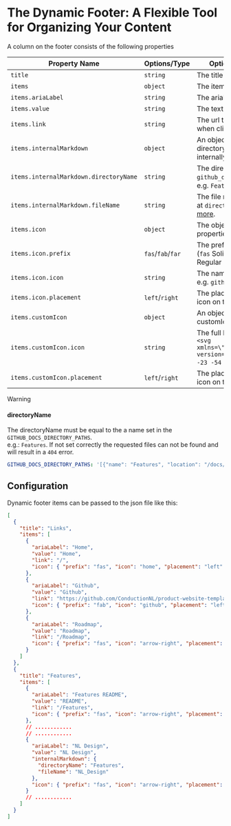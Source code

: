 # The Dynamic Footer: A Flexible Tool for Organizing Your Content

<!-- The dynamic footer in the Product Website Template is a powerful feature that allows you to add folders to the main footer of your product page. This provides a flexible and intuitive way to organize and navigate your content. -->

<!-- When you add a folder to the main menu, the template automatically creates a submenu item for each markdown file in that folder. This means that each markdown file becomes its own page under the corresponding main menu item. It's a simple and efficient way to structure your content and make it easily accessible to visitors.

There's one exception to this rule: the `README.md` file. Instead of becoming a submenu item, the `README.md` file is used as the page for the main menu item itself. This means that when a visitor clicks on the main menu item, they're taken to a page displaying the content of the `README.md` file.

This feature also provides a neat trick for creating a menu item without a submenu. If you want a menu item to lead directly to a single page without any subpages, you can simply create a folder that contains only a `README.md` file. When a visitor clicks on this menu item, they'll be taken directly to the page displaying the content of the `README.md` file. -->

A column on the footer consists of the following properties

| Property Name                          | Options/Type      | Optional Values and Their Use                                                                                                                         |
| -------------------------------------- | ----------------- | ----------------------------------------------------------------------------------------------------------------------------------------------------- |
| `title`                                | `string`          | The title of the footer column.                                                                                                                       |
| `items`                                | `object`          | The items displayed in the column                                                                                                                     |
| `items.ariaLabel`                      | `string`          | The ariaLabel of the displayed item.                                                                                                                  |
| `items.value`                          | `string`          | The text that wil be displayed.                                                                                                                       |
| `items.link`                           | `string`          | The url that the item wil be linked to when clicked.                                                                                                  |
| `items.internalMarkdown`               | `object`          | An object that contains the directoryName and fileName to internally link to.                                                                         |
| `items.internalMarkdown.directoryName` | `string`          | The directory name set the `github_docs_directory_paths` variable e.g. `Features`.                                                                    |
| `items.internalMarkdown.fileName`      | `string`          | The file name thats in the directory set at `directoryName` e.g. `README` [Read more](#directoryName).                                                |
| `items.icon`                           | `object`          | The object of the icon containing de properties of a [Font Awesome](https://fontawesome.com/) icon.                                                   |
| `items.icon.prefix`                    | `fas`/`fab`/`far` | The prefix of the Font Awesome icon (`fas` Solid icon), (`fab` Brand icon), (`far` Regular icon).                                                     |
| `items.icon.icon`                      | `string`          | The name of the Font Awesome icon e.g. `github`.                                                                                                      |
| `items.icon.placement`                 | `left`/`right`    | The placement of the Font Awesome icon on the `left` or `right`.                                                                                      |
| `items.customIcon`                     | `object`          | An object containing properties for a customIcon.                                                                                                     |
| `items.customIcon.icon`                | `string`          | The full lenght string of an icon e.g. `"<svg xmlns=\"http://www.w3.org/2000/svg\" version=\"1.0\" ........ -2 0 -27 -23 -54 -50z\" /> </g> </svg>"`. |
| `items.customIcon.placement`           | `left`/`right`    | The placement of the Font Awesome icon on the `left` or `right`.                                                                                      |

> [!WARNING]
>
> #### directoryName
>
> The directoryName must be equal to the a name set in the `GITHUB_DOCS_DIRECTORY_PATHS`. <br />
> e.g.: `Features`. If not set correctly the requested files can not be found and will result in a `404` error.
> <br />
>
> ```yaml
> GITHUB_DOCS_DIRECTORY_PATHS: '[{"name": "Features", "location": "/docs/features"}, {"name": "Roadmap", "location": "/docs/roadmap"}, {"name": "Usecases", "location": "/docs/usecases"}]'
> ```

## Configuration

Dynamic footer items can be passed to the json file like this:

```json
[
  {
    "title": "Links",
    "items": [
      {
        "ariaLabel": "Home",
        "value": "Home",
        "link": "/",
        "icon": { "prefix": "fas", "icon": "home", "placement": "left" }
      },
      {
        "ariaLabel": "Github",
        "value": "Github",
        "link": "https://github.com/ConductionNL/product-website-template",
        "icon": { "prefix": "fab", "icon": "github", "placement": "left" }
      },
      {
        "ariaLabel": "Roadmap",
        "value": "Roadmap",
        "link": "/Roadmap",
        "icon": { "prefix": "fas", "icon": "arrow-right", "placement": "left" }
      }
    ]
  },
  {
    "title": "Features",
    "items": [
      {
        "ariaLabel": "Features README",
        "value": "README",
        "link": "/Features",
        "icon": { "prefix": "fas", "icon": "arrow-right", "placement": "left" }
      },
      // ............
      // ............
      {
        "ariaLabel": "NL Design",
        "value": "NL Design",
        "internalMarkdown": {
          "directoryName": "Features",
          "fileName": "NL_Design"
        },
        "icon": { "prefix": "fas", "icon": "arrow-right", "placement": "left" }
      }
      // ............
    ]
  }
]
```
